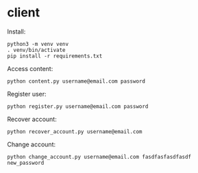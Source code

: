 # client
Install:  
```
python3 -m venv venv
. venv/bin/activate
pip install -r requirements.txt
```

Access content:  
```
python content.py username@email.com password
```

Register user:  
```
python register.py username@email.com password
```

Recover account:  
```
python recover_account.py username@email.com
```

Change account:  
```
python change_account.py username@email.com fasdfasfasdfasdf new_password
```
